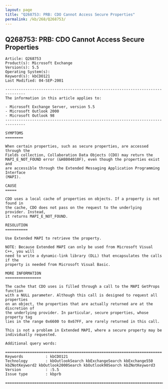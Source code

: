 ```yaml
---
layout: page
title: "Q268753: PRB: CDO Cannot Access Secure Properties"
permalink: /kb/268/Q268753/
---
```


## Q268753: PRB: CDO Cannot Access Secure Properties

	Article: Q268753
	Product(s): Microsoft Exchange
	Version(s): 5.5
	Operating System(s): 
	Keyword(s): kbCDO121
	Last Modified: 04-SEP-2001
	
	-------------------------------------------------------------------------------
	The information in this article applies to:
	
	- Microsoft Exchange Server, version 5.5 
	- Microsoft Outlook 2000 
	- Microsoft Outlook 98 
	-------------------------------------------------------------------------------
	
	SYMPTOMS
	========
	
	When certain properties, such as secure properties, are accessed through the
	Fields collection, Collaboration Data Objects (CDO) may return the
	MAPI_E_NOT_FOUND error (&H8004010F), even though the properties exist and
	are accessible through the Extended Messaging Application Programming Interface
	(MAPI).
	
	CAUSE
	=====
	
	CDO uses a local cache of properties on objects. If a property is not found in
	the cache, CDO does not pass on the request to the underlying provider. Instead,
	it returns MAPI_E_NOT_FOUND.
	
	RESOLUTION
	==========
	
	Use Extended MAPI to retrieve the property.
	
	NOTE: Because Extended MAPI can only be used from Microsoft Visual C++, you will
	need to write a dynamic-link library (DLL) that encapsulates the calls if the
	property is needed from Microsoft Visual Basic.
	
	MORE INFORMATION
	================
	
	The cache that CDO uses is filled through a call to the MAPI GetProps function
	with a NULL parameter. Although this call is designed to request all properties
	on an object, the properties that are actually returned are at the discretion of
	the underlying provider. In particular, secure properties, whose property tag
	lies in the range 0x6600 to 0x67FF, are rarely returned in this call.
	
	This is not a problem in Extended MAPI, where a secure property may be
	individually requested.
	
	Additional query words:
	
	======================================================================
	Keywords          : kbCDO121 
	Technology        : kbOutlookSearch kbExchangeSearch kbExchange550 kbZNotKeyword2 kbOutlook2000Search kbOutlook98Search kbZNotKeyword3
	Version           : :5.5
	Issue type        : kbprb
	
	=============================================================================
	
